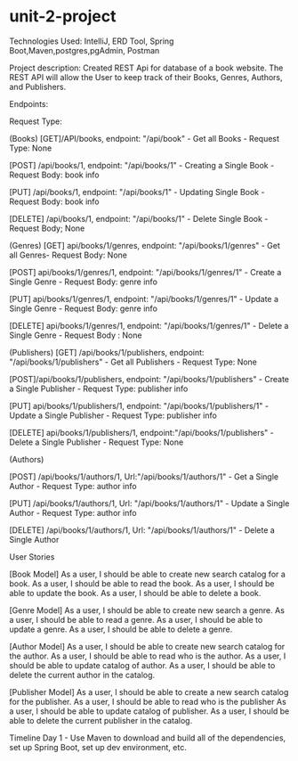 # unit-2-project

Technologies Used: IntelliJ, ERD Tool, Spring Boot,Maven,postgres,pgAdmin, Postman 

Project description: Created REST Api for database of a book website. The REST API will allow the User to keep track of their Books, Genres, Authors, and  Publishers.

Endpoints: 

Request Type:



(Books)
[GET]/API/books, endpoint: "/api/book" - Get all Books - Request Type: None

[POST] /api/books/1, endpoint: "/api/books/1" - Creating a Single Book -  Request Body: book info

[PUT] /api/books/1, endpoint: "/api/books/1" - Updating Single Book - Request Body: book info

[DELETE] /api/books/1, endpoint: "/api/books/1" - Delete Single Book - Request Body;  None




(Genres) 
[GET] api/books/1/genres, endpoint: "/api/books/1/genres" - Get all Genres- Request Body: None 


[POST] api/books/1/genres/1, endpoint: "/api/books/1/genres/1" - Create a Single Genre - Request Body: genre info

[PUT] api/books/1/genres/1, endpoint: "/api/books/1/genres/1" - Update a Single Genre - Request Body: genre info

[DELETE] api/books/1/genres/1, endpoint: "/api/books/1/genres/1" - Delete a Single Genre - Request Body : None




(Publishers)
[GET] /api/books/1/publishers,  endpoint: "/api/books/1/publishers" - Get all Publishers - Request Type: None

[POST]/api/books/1/publishers, endpoint: "/api/books/1/publishers" - Create a Single Publisher - Request Type: publisher info

[PUT] api/books/1/publishers/1, endpoint: "/api/books/1/publishers/1" - Update a Single Publisher - Request Type: publisher info

[DELETE] api/books/1/publishers/1, endpoint:"/api/books/1/publishers" - Delete a Single Publisher - Request Type: None







(Authors)

[POST] /api/books/1/authors/1,  Url:"/api/books/1/authors/1" - Get a Single Author - Request Type: author info

[PUT] /api/books/1/authors/1, Url: "/api/books/1/authors/1" - 	Update a Single Author - Request Type: author info

[DELETE] /api/books/1/authors/1, Url: "/api/books/1/authors/1" - Delete a Single Author



User Stories


[Book Model]
As a user, I should be able to create new search catalog for a book.
As a user, I should be able to read the book.
As a user, I should be able to update the book.
As a user, I should be able to delete a book.




[Genre Model]
As a user, I should be able to create new search a genre.
As a user, I should be able to read a genre.
As a user, I should be able to update a genre.
As a user, I should be able to delete a genre.




[Author Model]
As a user, I should be able to create new search catalog for the author.
As a user, I should be able to read who is the author.
As a user, I should be able to update catalog of author.
As a user, I should be able to delete the current author in the catalog.




[Publisher Model]
As a user, I should be able to create a new search catalog for the publisher.
As a user, I should be able to read who is the publisher
As a user, I should be able to update catalog of publisher.
As a user, I should be able to delete the current publisher in the catalog.


Timeline 
Day 1 - Use Maven to download and build all of the dependencies, set up Spring Boot, set up dev environment, etc.
